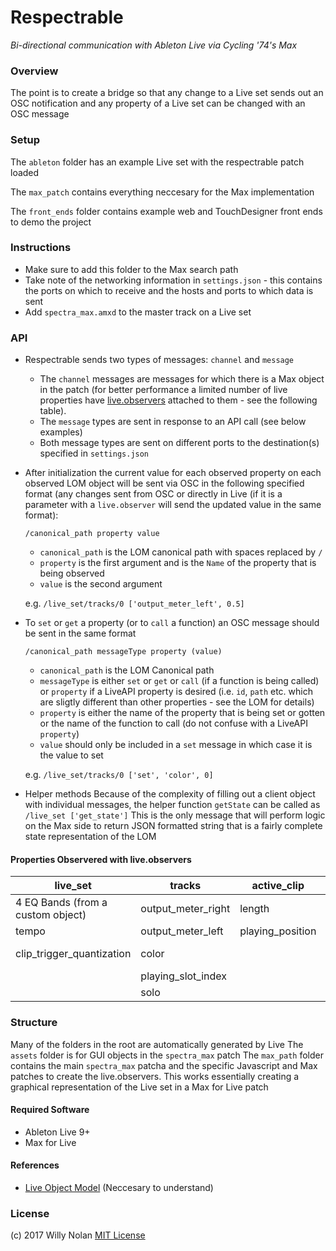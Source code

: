 # Respectrable
*Bi-directional communication with Ableton Live via Cycling '74's Max*

### Overview
The point is to create a bridge so that any change to a Live set sends out an OSC notification and any property of a Live set can be changed with an OSC message

### Setup
The  `ableton` folder has an example Live set with the respectrable patch loaded

The `max_patch` contains everything neccesary for the Max implementation

The `front_ends` folder contains example web and TouchDesigner front ends to demo the project

### Instructions
- Make sure to add this folder to the Max search path
- Take note of the networking information in `settings.json` - this contains the ports on which to receive and the hosts and ports to which data is sent
- Add `spectra_max.amxd` to the master track on a Live set

### API
- Respectrable sends two types of messages: `channel` and `message`
	- The `channel` messages are messages for which there is a Max object in the patch (for better performance a limited number of live properties have [live.observers](https://docs.cycling74.com/max6/dynamic/c74_docs.html#live.observer) attached to them - see the following table). 
	- The `message` types are sent in response to an API call (see below examples)
	- Both message types are sent on different ports to the destination(s) specified in `settings.json`
- After initialization the current value for each observed property on each observed LOM object will be sent via OSC in the following specified format (any changes sent from OSC or directly in Live (if it is a parameter with a `live.observer` will send the updated value in the same format):
	
    `/canonical_path property value`
    
	- `canonical_path` is the LOM canonical path with spaces replaced by `/`
	- `property` is the first argument and is the `Name` of the property that is being observed
	- `value` is the second argument
	
    e.g. `/live_set/tracks/0 ['output_meter_left', 0.5]`

- To `set` or `get` a property (or to `call` a function) an OSC message should be sent in the same format

   `/canonical_path messageType property (value)`

	- `canonical_path` is the LOM Canonical path
	- `messageType` is either `set` or `get` or `call` (if a function is being called) or `property` if a LiveAPI property is desired (i.e. `id`, `path` etc. which are sligtly different than other properties - see the LOM for details)
	- `property` is either the name of the property that is being set or gotten or the name of the function to call (do not confuse with a LiveAPI `property`)
	- `value` should only be included in a `set` message in which case it is the value to set

	e.g. `/live_set/tracks/0 ['set', 'color', 0] `

- Helper methods
	Because of the complexity of filling out a client object with individual messages, the helper function `getState` can be called as `/live_set ['get_state']`
	This is the only message that will perform logic on the Max side to return JSON formatted string that is a fairly complete state representation of the LOM

#### Properties Observered with live.observers	

| live_set                          | tracks             | active_clip      | devices    | mixer_device            | clip  |
|-----------------------------------|--------------------|------------------|------------|-------------------------|-------|
| 4 EQ Bands (from a custom object) | output_meter_right | length           | parameters | panning                 | color |
| tempo                             | output_meter_left  | playing_position |            | volume                  |       |
| clip_trigger_quantization         | color              |                  |            | track_activator (value) |       |
|                                   | playing_slot_index |                  |            |                         |       |
|                                   | solo               |                  |            |                         |       |

### Structure
Many of the folders in the root are automatically generated by Live
The `assets` folder is for GUI objects in the `spectra_max` patch
The `max_path` folder contains the main `spectra_max` patcha and the specific Javascript and Max patches to create the live.observers. This works essentially creating a graphical representation of the Live set in a Max for Live patch

#### Required Software
- Ableton Live 9+
- Max for Live

#### References
- [Live Object Model](https://docs.cycling74.com/max7/vignettes/live_object_model) (Neccesary to understand)

### License
(c) 2017 Willy Nolan [MIT License](https://en.wikipedia.org/wiki/MIT_License)
